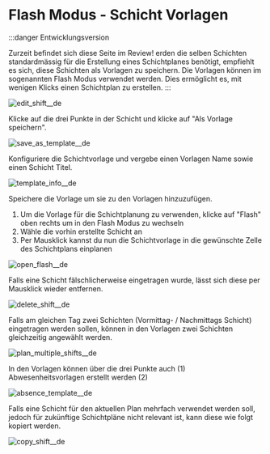 # Flash Modus - Schicht Vorlagen

:::danger Entwicklungsversion

Zurzeit befindet sich diese Seite im Review!
erden die selben Schichten standardmässig für die Erstellung eines Schichtplanes benötigt, empfiehlt es sich, diese Schichten als Vorlagen zu speichern. Die Vorlagen können im sogenannten Flash Modus verwendet werden. Dies ermöglicht es, mit wenigen Klicks einen Schichtplan zu erstellen.
:::

![edit_shift__de](//assets/edit_shift__de.webp)

Klicke auf die drei Punkte in der Schicht und klicke auf "Als Vorlage speichern".

![save_as_template__de](//assets/save_as_template__de.webp)

Konfiguriere die Schichtvorlage und vergebe einen Vorlagen Name sowie einen Schicht Titel.

![template_info__de](//assets/template_info__de.webp)

Speichere die Vorlage um sie zu den Vorlagen hinzuzufügen.

1. Um die Vorlage für die Schichtplanung zu verwenden, klicke auf "Flash" oben rechts um in den Flash Modus zu wechseln
2. Wähle die vorhin erstellte Schicht an
3. Per Mausklick kannst du nun die Schichtvorlage in die gewünschte Zelle des Schichtplans einplanen

![open_flash__de](//assets/open_flash__de.webp)

Falls eine Schicht fälschlicherweise eingetragen wurde, lässt sich diese per Mausklick wieder entfernen.

![delete_shift__de](//assets/delete_shift__de.webp)

Falls am gleichen Tag zwei Schichten (Vormittag- / Nachmittags Schicht) eingetragen werden sollen, können in den Vorlagen zwei Schichten gleichzeitig angewählt werden.

![plan_multiple_shifts__de](//assets/plan_multiple_shifts__de.webp)

In den Vorlagen können über die drei Punkte auch (1) Abwesenheitsvorlagen erstellt werden (2)

![absence_template__de](//assets/absence_template__de.webp)

Falls eine Schicht für den aktuellen Plan mehrfach verwendet werden soll, jedoch für zukünftige Schichtpläne nicht relevant ist, kann diese wie folgt kopiert werden.

![copy_shift__de](//assets/copy_shift__de.webp)
